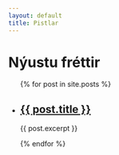 ```yaml
---
layout: default
title: Pistlar
---
```

# Nýustu fréttir

<ul>
  {% for post in site.posts %}
    <li>
      <h2><a href="{{ post.url | prepend: site.baseurl }}">{{ post.title }}</a></h2>
      <p>{{ post.excerpt }}</p>
    </li>
  {% endfor %}
</ul>